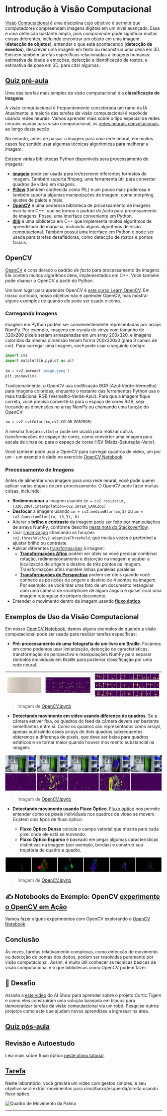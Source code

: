 <!--
CO_OP_TRANSLATOR_METADATA:
{
  "original_hash": "feeca98225cb420afc89415f24f63d92",
  "translation_date": "2025-09-23T08:20:04+00:00",
  "source_file": "lessons/4-ComputerVision/06-IntroCV/README.md",
  "language_code": "br"
}
-->
# Introdução à Visão Computacional

[Visão Computacional](https://wikipedia.org/wiki/Computer_vision) é uma disciplina cujo objetivo é permitir que computadores compreendam imagens digitais em um nível avançado. Essa é uma definição bastante ampla, pois *compreender* pode significar muitas coisas diferentes, incluindo encontrar um objeto em uma imagem (**detecção de objetos**), entender o que está acontecendo (**detecção de eventos**), descrever uma imagem em texto ou reconstruir uma cena em 3D. Existem também tarefas específicas relacionadas a imagens humanas: estimativa de idade e emoções, detecção e identificação de rostos, e estimativa de pose em 3D, para citar algumas.

## [Quiz pré-aula](https://ff-quizzes.netlify.app/en/ai/quiz/11)

Uma das tarefas mais simples da visão computacional é a **classificação de imagens**.

A visão computacional é frequentemente considerada um ramo da IA. Atualmente, a maioria das tarefas de visão computacional é resolvida usando redes neurais. Vamos aprender mais sobre o tipo especial de redes neurais usadas para visão computacional, as [redes neurais convolucionais](../07-ConvNets/README.md), ao longo desta seção.

No entanto, antes de passar a imagem para uma rede neural, em muitos casos faz sentido usar algumas técnicas algorítmicas para melhorar a imagem.

Existem várias bibliotecas Python disponíveis para processamento de imagens:

* **[imageio](https://imageio.readthedocs.io/en/stable/)** pode ser usada para ler/escrever diferentes formatos de imagem. Também suporta ffmpeg, uma ferramenta útil para converter quadros de vídeo em imagens.
* **[Pillow](https://pillow.readthedocs.io/en/stable/index.html)** (também conhecida como PIL) é um pouco mais poderosa e também suporta algumas manipulações de imagem, como morphing, ajustes de paleta e mais.
* **[OpenCV](https://opencv.org/)** é uma poderosa biblioteca de processamento de imagens escrita em C++, que se tornou o padrão *de facto* para processamento de imagens. Possui uma interface conveniente em Python.
* **[dlib](http://dlib.net/)** é uma biblioteca em C++ que implementa muitos algoritmos de aprendizado de máquina, incluindo alguns algoritmos de visão computacional. Também possui uma interface em Python e pode ser usada para tarefas desafiadoras, como detecção de rostos e pontos faciais.

## OpenCV

[OpenCV](https://opencv.org/) é considerado o padrão *de facto* para processamento de imagens. Ele contém muitos algoritmos úteis, implementados em C++. Você também pode chamar o OpenCV a partir do Python.

Um bom lugar para aprender OpenCV é [este curso Learn OpenCV](https://learnopencv.com/getting-started-with-opencv/). Em nosso currículo, nosso objetivo não é aprender OpenCV, mas mostrar alguns exemplos de quando ele pode ser usado e como.

### Carregando Imagens

Imagens em Python podem ser convenientemente representadas por arrays NumPy. Por exemplo, imagens em escala de cinza com tamanho de 320x200 pixels seriam armazenadas em um array 200x320, e imagens coloridas da mesma dimensão teriam forma 200x320x3 (para 3 canais de cor). Para carregar uma imagem, você pode usar o seguinte código:

```python
import cv2
import matplotlib.pyplot as plt

im = cv2.imread('image.jpeg')
plt.imshow(im)
```

Tradicionalmente, o OpenCV usa codificação BGR (Azul-Verde-Vermelho) para imagens coloridas, enquanto o restante das ferramentas Python usa o mais tradicional RGB (Vermelho-Verde-Azul). Para que a imagem fique correta, você precisa convertê-la para o espaço de cores RGB, seja trocando as dimensões no array NumPy ou chamando uma função do OpenCV:

```python
im = cv2.cvtColor(im,cv2.COLOR_BGR2RGB)
```

A mesma função `cvtColor` pode ser usada para realizar outras transformações de espaço de cores, como converter uma imagem para escala de cinza ou para o espaço de cores HSV (Matiz-Saturação-Valor).

Você também pode usar o OpenCV para carregar quadros de vídeo, um por um - um exemplo é dado no exercício [OpenCV Notebook](OpenCV.ipynb).

### Processamento de Imagens

Antes de alimentar uma imagem para uma rede neural, você pode querer aplicar várias etapas de pré-processamento. O OpenCV pode fazer muitas coisas, incluindo:

* **Redimensionar** a imagem usando `im = cv2.resize(im, (320,200),interpolation=cv2.INTER_LANCZOS)`
* **Desfocar** a imagem usando `im = cv2.medianBlur(im,3)` ou `im = cv2.GaussianBlur(im, (3,3), 0)`
* Alterar o **brilho e contraste** da imagem pode ser feito por manipulações de arrays NumPy, conforme descrito [nesta nota do Stackoverflow](https://stackoverflow.com/questions/39308030/how-do-i-increase-the-contrast-of-an-image-in-python-opencv).
* Usar [limiarização](https://docs.opencv.org/4.x/d7/d4d/tutorial_py_thresholding.html) chamando as funções `cv2.threshold`/`cv2.adaptiveThreshold`, que muitas vezes é preferível a ajustar brilho ou contraste.
* Aplicar diferentes [transformações](https://docs.opencv.org/4.5.5/da/d6e/tutorial_py_geometric_transformations.html) à imagem:
    - **[Transformações Afins](https://docs.opencv.org/4.5.5/d4/d61/tutorial_warp_affine.html)** podem ser úteis se você precisar combinar rotação, redimensionamento e distorção na imagem e souber a localização de origem e destino de três pontos na imagem. Transformações afins mantêm linhas paralelas paralelas.
    - **[Transformações de Perspectiva](https://medium.com/analytics-vidhya/opencv-perspective-transformation-9edffefb2143)** podem ser úteis quando você conhece as posições de origem e destino de 4 pontos na imagem. Por exemplo, se você tirar uma foto de um documento retangular com uma câmera de smartphone de algum ângulo e quiser criar uma imagem retangular do próprio documento.
* Entender o movimento dentro da imagem usando **[fluxo óptico](https://docs.opencv.org/4.5.5/d4/dee/tutorial_optical_flow.html)**.

## Exemplos de Uso da Visão Computacional

Em nosso [OpenCV Notebook](OpenCV.ipynb), damos alguns exemplos de quando a visão computacional pode ser usada para realizar tarefas específicas:

* **Pré-processamento de uma fotografia de um livro em Braille**. Focamos em como podemos usar limiarização, detecção de características, transformação de perspectiva e manipulações NumPy para separar símbolos individuais em Braille para posterior classificação por uma rede neural.

![Imagem Braille](../../../../../translated_images/braille.341962ff76b1bd7044409371d3de09ced5028132aef97344ea4b7468c1208126.br.jpeg) | ![Imagem Braille Pré-processada](../../../../../translated_images/braille-result.46530fea020b03c76aac532d7d6eeef7f6fb35b55b1001cd21627907dabef3ed.br.png) | ![Símbolos Braille](../../../../../translated_images/braille-symbols.0159185ab69d533909dc4d7d26a1971b51401c6a80eb3a5584f250ea880af88b.br.png)
----|-----|-----

> Imagem de [OpenCV.ipynb](OpenCV.ipynb)

* **Detectando movimento em vídeo usando diferença de quadros**. Se a câmera estiver fixa, os quadros do feed da câmera devem ser bastante semelhantes entre si. Como os quadros são representados como arrays, apenas subtraindo esses arrays de dois quadros subsequentes obteremos a diferença de pixels, que deve ser baixa para quadros estáticos e se tornar maior quando houver movimento substancial na imagem.

![Imagem de quadros de vídeo e diferenças de quadros](../../../../../translated_images/frame-difference.706f805491a0883c938e16447bf5eb2f7d69e812c7f743cbe7d7c7645168f81f.br.png)

> Imagem de [OpenCV.ipynb](OpenCV.ipynb)

* **Detectando movimento usando Fluxo Óptico**. [Fluxo óptico](https://docs.opencv.org/3.4/d4/dee/tutorial_optical_flow.html) nos permite entender como os pixels individuais nos quadros de vídeo se movem. Existem dois tipos de fluxo óptico:

   - **Fluxo Óptico Denso** calcula o campo vetorial que mostra para cada pixel onde ele está se movendo.
   - **Fluxo Óptico Esparso** é baseado em pegar algumas características distintivas na imagem (por exemplo, bordas) e construir sua trajetória de quadro a quadro.

![Imagem de Fluxo Óptico](../../../../../translated_images/optical.1f4a94464579a83a10784f3c07fe7228514714b96782edf50e70ccd59d2d8c4f.br.png)

> Imagem de [OpenCV.ipynb](OpenCV.ipynb)

## ✍️ Notebooks de Exemplo: OpenCV [experimente o OpenCV em Ação](OpenCV.ipynb)

Vamos fazer alguns experimentos com OpenCV explorando o [OpenCV Notebook](OpenCV.ipynb)

## Conclusão

Às vezes, tarefas relativamente complexas, como detecção de movimento ou detecção de pontas dos dedos, podem ser resolvidas puramente por visão computacional. Assim, é muito útil conhecer as técnicas básicas de visão computacional e o que bibliotecas como OpenCV podem fazer.

## 🚀 Desafio

Assista a [este vídeo](https://docs.microsoft.com/shows/ai-show/ai-show--2021-opencv-ai-competition--grand-prize-winners--cortic-tigers--episode-32?WT.mc_id=academic-77998-cacaste) do AI Show para aprender sobre o projeto Cortic Tigers e como eles construíram uma solução baseada em blocos para democratizar tarefas de visão computacional via um robô. Pesquise outros projetos como este que ajudam novos aprendizes a ingressar na área.

## [Quiz pós-aula](https://ff-quizzes.netlify.app/en/ai/quiz/12)

## Revisão e Autoestudo

Leia mais sobre fluxo óptico [neste ótimo tutorial](https://learnopencv.com/optical-flow-in-opencv/).

## [Tarefa](lab/README.md)

Neste laboratório, você gravará um vídeo com gestos simples, e seu objetivo será extrair movimentos para cima/baixo/esquerda/direita usando fluxo óptico.

<img src="images/palm-movement.png" width="30%" alt="Quadro de Movimento da Palma"/>

---

